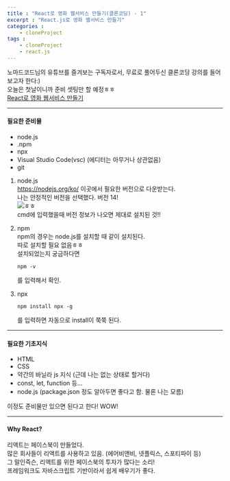 ```yaml
---
title : "React로 영화 웹서비스 만들기(클론코딩) - 1"
excerpt : "React.js로 영화 웹서비스 만들기"
categories : 
    - cloneProject
tags : 
    - cloneProject
    - react.js
---
```


노마드코드님의 유튜브를 즐겨보는 구독자로서, 무료로 풀어두신 클론코딩 강의를 들어보고자 한다:)<br>
오늘은 첫날이니까 준비 셋팅만 할 예정ㅎㅎ <br>
[React로 영화 웹서비스 만들기](https://nomadcoders.co/react-fundamentals)<br>

---

#### 필요한 준비물
+ node.js
+ .npm
+ npx
+ Visual Studio Code(vsc) (에디터는 아무거나 상관없음)
+ git




1. node.js  
    <https://nodejs.org/ko/> 이곳에서 필요한 버전으로 다운받는다.  
    나는 안정적인 버전을 선택했다. 버전 14!  
    ![ㅎㅎ](https://user-images.githubusercontent.com/89170121/130535125-a9a4465b-071d-4f0e-85d3-f800f3d54549.JPG)  
    cmd에 입력했을때 버전 정보가 나오면 제대로 설치된 것!!

2. npm   
    npm의 경우는 node.js를 설치할 때 같이 설치된다.  
    따로 설치할 필요 없음ㅎㅎ  
    설치되었는지 궁금하다면 
    ```
    npm -v 
    ```
    를 입력해서 확인.

3. npx
    ```
    npm install npx -g
    ```
    를 입력하면 자동으로 install이 쭉쭉 된다.


---

#### 필요한 기초지식
+ HTML
+ CSS
+ 약간의 바닐라 js 지식 (근데 나는 없는 상태로 할거다)
+ const, let, function 등...
+ node.js (package.json 정도 알아두면 좋다고 함. 물론 나는 모름)


이정도 준비물만 있으면 된다고 한다! WOW!  

---
#### Why React?
리액트는 페이스북이 만들었다.  
많은 회사들이 리액트를 사용하고 있음. (에어비앤비, 넷플릭스, 스포티파이 등)  
그 말인즉슨, 리액트를 위한 페이스북의 투자가 많다는 소리!  
프레임워크도 자바스크립트 기반이라서 쉽게 배우기가 좋다. 